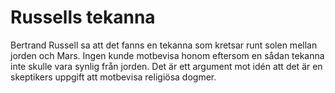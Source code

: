 # Russells tekanna

Bertrand Russell sa att det fanns en tekanna som kretsar runt solen mellan
jorden och Mars. Ingen kunde motbevisa honom eftersom en sådan tekanna inte
skulle vara synlig från jorden. Det är ett argument mot idén att det är en
skeptikers uppgift att motbevisa religiösa dogmer.

